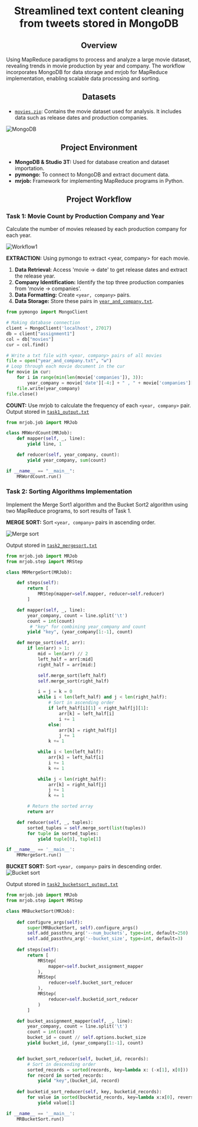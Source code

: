# __<center>Streamlined text content cleaning from tweets stored in MongoDB</center>__

## __<center>Overview</center>__
Using MapReduce paradigms to process and analyze a large movie dataset, revealing trends in movie production by year and company. The workflow incorporates MongoDB for data storage and mrjob for MapReduce implementation, enabling scalable data processing and sorting.


## __<center>Datasets</center>__
- [`movies.zip`](https://github.com/VivianNg9/Data-Mining/blob/main/MapReduce/movies.json): Contains the movie dataset used for analysis. It includes data such as release dates and production companies.
  
![MongoDB](https://github.com/VivianNg9/Streamlined-text-content-cleaning-from-tweets-stored-in-MongoDB--/blob/main/image%20/1.png)


## __<center>Project Environment</center>__
- **MongoDB & Studio 3T:** Used for database creation and dataset importation.
- **pymongo:** To connect to MongoDB and extract document data.
- **mrjob:** Framework for implementing MapReduce programs in Python.


## __<center>Project Workflow</center>__

### Task 1: Movie Count by Production Company and Year  
Calculate the number of movies released by each production company for each year.
  
![Workflow1](https://github.com/VivianNg9/Streamlined-text-content-cleaning-from-tweets-stored-in-MongoDB--/blob/main/image%20/workflow%20task1.png)

**EXTRACTION:** 
Using pymongo to extract <year, company> for each movie.
  1. **Data Retrieval:** Access 'movie -> date' to get release dates and extract the release year.
  2. **Company Identification:** Identify the top three production companies from 'movie -> companies'.
  3. **Data Formatting:** Create `<year, company>` pairs.
  4. **Data Storage:** Store these pairs in [`year_and_company.txt`](https://github.com/VivianNg9/Data-Mining/blob/main/MapReduce/Output%20file%20for%20Task%201/year_and_company.txt).
     
```python
from pymongo import MongoClient                                                                                                   

# Making database connection
client = MongoClient('localhost', 27017)
db = client["assignment1"]
col = db["movies"]
cur = col.find() 

# Write a txt file with <year, company> pairs of all movies 
file = open("year_and_company.txt", "w")
# Loop through each movie document in the cur
for movie in cur: 
    for i in range(min(len(movie['companies']), 3)):
        year_company = movie['date'][-4:] + " , " + movie['companies'][i]['name']+ '\n'
    file.write(year_company)  
file.close()
```

**COUNT:** 
Use mrjob to calculate the frequency of each `<year, company>` pair. Output stored in [`task1_output.txt`](https://github.com/VivianNg9/Data-Mining/blob/main/MapReduce/Output%20file%20for%20Task%201/task1_output.txt)

```python
from mrjob.job import MRJob                                     

class MRWordCount(MRJob):
    def mapper(self, _, line):
        yield line, 1

    def reducer(self, year_company, count):
        yield year_company, sum(count)

if __name__ == "__main__":
    MRWordCount.run()
```


### Task 2: Sorting Algorithms Implementation 
Implement the Merge Sort1 algorithm and the Bucket Sort2 algorithm using two MapReduce programs, to sort results of Task 1.

**MERGE SORT:** 
Sort `<year, company>` pairs in ascending order. 

![Merge sort](https://github.com/VivianNg9/Streamlined-text-content-cleaning-from-tweets-stored-in-MongoDB--/blob/main/image%20/Workflow_Mergesort.png)

Output stored in [`task2_mergesort.txt`](https://github.com/VivianNg9/Data-Mining/blob/main/MapReduce/Output%20file%20for%20Task%202/task2_mergesort_output.txt)

```python
from mrjob.job import MRJob                                                           
from mrjob.step import MRStep                                                        

class MRMergeSort(MRJob):

    def steps(self):
        return [
            MRStep(mapper=self.mapper, reducer=self.reducer)
        ]

    def mapper(self, _, line):
        year_company, count = line.split('\t')
        count = int(count)
         # "key" for combining year_company and count 
        yield "key", (year_company[1:-1], count) 

    def merge_sort(self, arr):
        if len(arr) > 1:
            mid = len(arr) // 2
            left_half = arr[:mid]
            right_half = arr[mid:]

            self.merge_sort(left_half)
            self.merge_sort(right_half)

            i = j = k = 0
            while i < len(left_half) and j < len(right_half):
                # Sort in ascending order
                if left_half[i][1] < right_half[j][1]:  
                    arr[k] = left_half[i]
                    i += 1
                else:
                    arr[k] = right_half[j]
                    j += 1
                k += 1

            while i < len(left_half):
                arr[k] = left_half[i]
                i += 1
                k += 1

            while j < len(right_half):
                arr[k] = right_half[j]
                j += 1
                k += 1

        # Return the sorted array
        return arr  

    def reducer(self, _, tuples):
        sorted_tuples = self.merge_sort(list(tuples))
        for tuple in sorted_tuples:
            yield tuple[0], tuple[1]

if __name__ == '__main__':
    MRMergeSort.run()
```

**BUCKET SORT:** 
Sort `<year, company>` pairs in descending order.
![Bucket sort](https://github.com/VivianNg9/Streamlined-text-content-cleaning-from-tweets-stored-in-MongoDB--/blob/main/image%20/Workflow_Bucketsort.png)

Output stored in [`task2_bucketsort_output.txt`](https://github.com/VivianNg9/Data-Mining/blob/main/MapReduce/Output%20file%20for%20Task%202/task2_bucketsort_output.txt)

``` python
from mrjob.job import MRJob                                                                     
from mrjob.step import MRStep                                                                    

class MRBucketSort(MRJob):
 
    def configure_args(self):
        super(MRBucketSort, self).configure_args()
        self.add_passthru_arg('--num_buckets', type=int, default=250)
        self.add_passthru_arg('--bucket_size', type=int, default=3)
 
    def steps(self):
        return [
            MRStep(
                mapper=self.bucket_assignment_mapper
            ),
            MRStep(
                reducer=self.bucket_sort_reducer
            ),
            MRStep(
                reducer=self.bucketid_sort_reducer
            )
        ]

    def bucket_assignment_mapper(self, _, line):
        year_company, count = line.split('\t')
        count = int(count)
        bucket_id = count // self.options.bucket_size
        yield bucket_id, (year_company[1:-1], count)


    def bucket_sort_reducer(self, bucket_id, records):
        # Sort in descending order
        sorted_records = sorted(records, key=lambda x: (-x[1], x[0]))  
        for record in sorted_records:
            yield "key",(bucket_id, record)
    
    def bucketid_sort_reducer(self, key, bucketid_records):
        for value in sorted(bucketid_records, key=lambda x:x[0], reverse=True):
            yield value[1]

if __name__ == '__main__':
    MRBucketSort.run()
```


